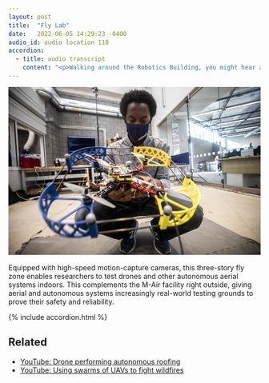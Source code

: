 ```yaml
---
layout: post
title:  "Fly Lab"
date:   2022-06-05 14:29:23 -0400
audio_id: audio location 110
accordion: 
  - title: audio transcript
    content: "<p>Walking around the Robotics Building, you might hear a buzzing sound. That probably isn’t Michigan’s state bird, the mosquito, no, it’s more likely a drone.</p><p>Equipped with high-speed motion-capture cameras, this three-story fly zone enables researchers to test drones and other autonomous aerial systems indoors. This complements the M-Air facility right outside, giving aerial and autonomous systems increasingly real-world testing grounds to prove their safety and reliability. Out there, they fly drones in any weather, proving their work in summer heat, winter snow and derecho wind.</p><p>These drones must respond quickly to real time changes in their environment, which is a common thread in robotics. Through the several actions a drone can take, the drone can stay safely in flight. These actions, such as throttling motors, pitching, or rolling, all make up its control system. But control systems aren’t just in drones, and not just in robotics, they’re everywhere! Just listen to Electrical Engineering PhD student Kwesi Rutledge explain his research focus.</p><p>Focusing on something called control theory, which the way that I like to describe it is stolen from, I guess, this class that I really liked and inspired me to take this career path where this is a dynamics class and it's basically the study of how things change around the world and it can be anything as small as a robot moving to, we also talked about things like in biology, when there are predators and prey in an environment and they're kind of duking it out and their populations are oscillating–there's also some changing dynamics there. So you can model all these things with differential equations, and if you can ever influence that system or you can do something like, I don't know, protect some of the animals or control the actuators of the robot, you have a control that you can add to that system and that we call it a control system.</p>"
---
```


<div class="audio-player">
   <!-- this is where the player will be injected -->
</div>

![Prince holding a drone](/assets/images/110-fly-lab.jpg)

Equipped with high-speed motion-capture cameras, this three-story fly zone enables researchers to test drones and other autonomous aerial systems indoors. This complements the M-Air facility right outside, giving aerial and autonomous systems increasingly real-world testing grounds to prove their safety and reliability.

{% include accordion.html %}

## Related
* [YouTube: Drone performing autonomous roofing](https://www.youtube.com/watch?v=GA445Flxkjo)
* [YouTube: Using swarms of UAVs to fight wildfires](https://www.youtube.com/watch?v=XNF_Sddlgy4)

<script type="text/javascript">

 const player = new Shikwasa({
   container: () => document.querySelector('.audio-player'),
   audio: {
     title: 'Fly Lab',
     artist: 'Location 110',
     cover: '/assets/images/110-fly-lab.jpg',
     src: '/assets/audio/110-fly-lab.mp3',
   },
   // fixed: {
   //   type: 'static',
   // }
 })

 </script>